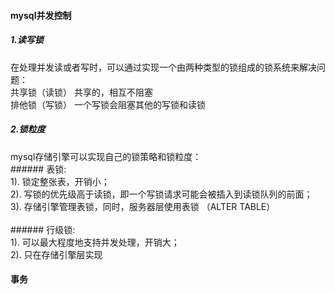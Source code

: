 #### mysql并发控制
##### 1.读写锁
  在处理并发读或者写时，可以通过实现一个由两种类型的锁组成的锁系统来解决问题：</br>
    共享锁（读锁） 共享的，相互不阻塞  </br>
    排他锁（写锁） 一个写锁会阻塞其他的写锁和读锁 </br>

##### 2.锁粒度
  mysql存储引擎可以实现自己的锁策略和锁粒度： </br>
    ###### 表锁:</br>
    1). 锁定整张表，开销小；</br>
    2). 写锁的优先级高于读锁，即一个写锁请求可能会被插入到读锁队列的前面； </br>
    3). 存储引擎管理表锁，同时，服务器层使用表锁 （ALTER TABLE）  </br>  
    ###### 行级锁:</br>
    1). 可以最大程度地支持并发处理，开销大； </br>
    2). 只在存储引擎层实现

#### 事务

  
